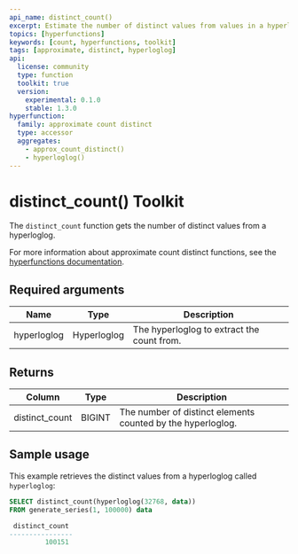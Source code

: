```yaml
---
api_name: distinct_count()
excerpt: Estimate the number of distinct values from values in a hyperloglog
topics: [hyperfunctions]
keywords: [count, hyperfunctions, toolkit]
tags: [approximate, distinct, hyperloglog]
api:
  license: community
  type: function
  toolkit: true
  version:
    experimental: 0.1.0
    stable: 1.3.0
hyperfunction:
  family: approximate count distinct
  type: accessor
  aggregates:
    - approx_count_distinct()
    - hyperloglog()
---
```


# distinct_count()  <tag type="toolkit">Toolkit</tag>

The `distinct_count` function gets the number of distinct values from a
hyperloglog.

For more information about approximate count distinct functions, see the
[hyperfunctions documentation][hyperfunctions-approx-count-distincts].

## Required arguments

|Name|Type|Description|
|-|-|-|
|hyperloglog|Hyperloglog|The hyperloglog to extract the count from.|

## Returns

|Column|Type|Description|
|-|-|-|
|distinct_count|BIGINT|The number of distinct elements counted by the hyperloglog.|

## Sample usage

This example retrieves the distinct values from a hyperloglog
called `hyperloglog`:

``` sql
SELECT distinct_count(hyperloglog(32768, data))
FROM generate_series(1, 100000) data

 distinct_count
----------------
         100151
```

[hyperfunctions-approx-count-distincts]: /timescaledb/:currentVersion:/how-to-guides/hyperfunctions/approx-count-distincts/
